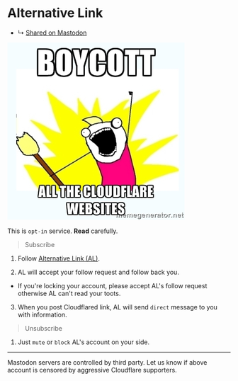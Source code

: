 # Alternative Link

- ↳ [Shared on Mastodon](shared_on_mastodon.md)


![](image/meme/meme_all_the_cloudflare_websites.jpg)


This is `opt-in` service.
**Read** carefully.


> Subscribe

1. Follow [Alternative Link (AL)](https://mamot.fr/@altlink).

2. AL will accept your follow request and follow back you.
  - If you're locking your account, please accept AL's follow request otherwise AL can't read your toots.

3. When you post Cloudflared link, AL will send `direct` message to you with information.



> Unsubscribe

1. Just `mute` or `block` AL's account on your side.


---

Mastodon servers are controlled by third party.
Let us know if above account is censored by aggressive Cloudflare supporters.

<a rel="me" href="https://mamot.fr/@altlink"></a>